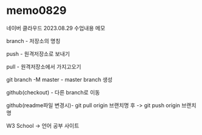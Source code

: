 # memo0829
네이버 클라우드 2023.08.29 수업내용 메모

branch - 저장소의 명칭 

push - 원격저장소로 보내기

pull - 원격저장소에서 가지고오기

git branch -M master - master branch 생성

github(checkout) - 다른 branch로 이동

github(readme파일 변경시)- git pull origin 브랜치명 후 -> git push origin 브랜치명

W3 School -> 언어 공부 사이트
